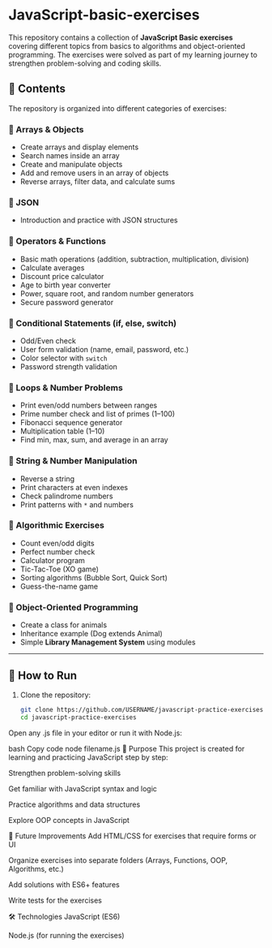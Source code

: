 # JavaScript-basic-exercises
This repository contains a collection of **JavaScript Basic exercises** covering different topics from basics to algorithms and object-oriented programming.   The exercises were solved as part of my learning journey to strengthen problem-solving and coding skills.
## 📂 Contents  

The repository is organized into different categories of exercises:  

### 🔹 Arrays & Objects  
- Create arrays and display elements  
- Search names inside an array  
- Create and manipulate objects  
- Add and remove users in an array of objects  
- Reverse arrays, filter data, and calculate sums  

### 🔹 JSON  
- Introduction and practice with JSON structures  

### 🔹 Operators & Functions  
- Basic math operations (addition, subtraction, multiplication, division)  
- Calculate averages  
- Discount price calculator  
- Age to birth year converter  
- Power, square root, and random number generators  
- Secure password generator  

### 🔹 Conditional Statements (if, else, switch)  
- Odd/Even check  
- User form validation (name, email, password, etc.)  
- Color selector with `switch`  
- Password strength validation  

### 🔹 Loops & Number Problems  
- Print even/odd numbers between ranges  
- Prime number check and list of primes (1–100)  
- Fibonacci sequence generator  
- Multiplication table (1–10)  
- Find min, max, sum, and average in an array  

### 🔹 String & Number Manipulation  
- Reverse a string  
- Print characters at even indexes  
- Check palindrome numbers  
- Print patterns with `*` and numbers  

### 🔹 Algorithmic Exercises  
- Count even/odd digits  
- Perfect number check  
- Calculator program  
- Tic-Tac-Toe (XO game)  
- Sorting algorithms (Bubble Sort, Quick Sort)  
- Guess-the-name game  

### 🔹 Object-Oriented Programming  
- Create a class for animals  
- Inheritance example (Dog extends Animal)  
- Simple **Library Management System** using modules  

---

## 🚀 How to Run  

1. Clone the repository:  
   ```bash
   git clone https://github.com/USERNAME/javascript-practice-exercises.git
   cd javascript-practice-exercises
Open any .js file in your editor or run it with Node.js:

bash
Copy code
node filename.js
🎯 Purpose
This project is created for learning and practicing JavaScript step by step:

Strengthen problem-solving skills

Get familiar with JavaScript syntax and logic

Practice algorithms and data structures

Explore OOP concepts in JavaScript

📌 Future Improvements
Add HTML/CSS for exercises that require forms or UI

Organize exercises into separate folders (Arrays, Functions, OOP, Algorithms, etc.)

Add solutions with ES6+ features

Write tests for the exercises

🛠️ Technologies
JavaScript (ES6)

Node.js (for running the exercises)
